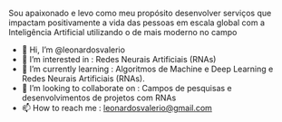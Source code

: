 Sou apaixonado e levo como meu propósito desenvolver serviços que impactam positivamente a vida das pessoas em escala global com a Inteligência Artificial utilizando o de mais moderno no campo


- 👋 Hi, I’m @leonardosvalerio
- 👀 I’m interested in : Redes Neurais Artificiais (RNAs)
- 🌱 I’m currently learning : Algoritmos de Machine e Deep Learning e Redes Neurais Artificiais (RNAs).
- 💞️ I’m looking to collaborate on : Campos de pesquisas e desenvolvimentos de projetos com RNAs
- 📫 How to reach me : leonardosvalerio@gmail.com
